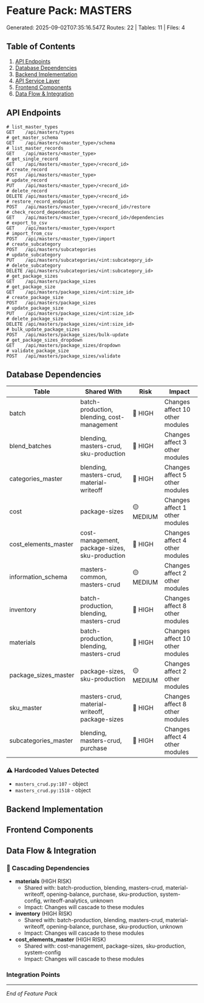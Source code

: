 # Feature Pack: MASTERS
Generated: 2025-09-02T07:35:16.547Z
Routes: 22 | Tables: 11 | Files: 4

## Table of Contents
1. [API Endpoints](#api-endpoints)
2. [Database Dependencies](#database-dependencies)
3. [Backend Implementation](#backend-implementation)
4. [API Service Layer](#api-service-layer)
5. [Frontend Components](#frontend-components)
6. [Data Flow & Integration](#data-flow--integration)

## API Endpoints
```
# list_master_types
GET    /api/masters/types
# get_master_schema
GET    /api/masters/<master_type>/schema
# list_master_records
GET    /api/masters/<master_type>
# get_single_record
GET    /api/masters/<master_type>/<record_id>
# create_record
POST   /api/masters/<master_type>
# update_record
PUT    /api/masters/<master_type>/<record_id>
# delete_record
DELETE /api/masters/<master_type>/<record_id>
# restore_record_endpoint
POST   /api/masters/<master_type>/<record_id>/restore
# check_record_dependencies
GET    /api/masters/<master_type>/<record_id>/dependencies
# export_to_csv
GET    /api/masters/<master_type>/export
# import_from_csv
POST   /api/masters/<master_type>/import
# create_subcategory
POST   /api/masters/subcategories
# update_subcategory
PUT    /api/masters/subcategories/<int:subcategory_id>
# delete_subcategory
DELETE /api/masters/subcategories/<int:subcategory_id>
# get_package_sizes
GET    /api/masters/package_sizes
# get_package_size
GET    /api/masters/package_sizes/<int:size_id>
# create_package_size
POST   /api/masters/package_sizes
# update_package_size
PUT    /api/masters/package_sizes/<int:size_id>
# delete_package_size
DELETE /api/masters/package_sizes/<int:size_id>
# bulk_update_package_sizes
POST   /api/masters/package_sizes/bulk-update
# get_package_sizes_dropdown
GET    /api/masters/package_sizes/dropdown
# validate_package_size
POST   /api/masters/package_sizes/validate
```

## Database Dependencies
| Table | Shared With | Risk | Impact |
|-------|-------------|------|--------|
| batch | batch-production, blending, cost-management | 🔴 HIGH | Changes affect 10 other modules |
| blend_batches | blending, masters-crud, sku-production | 🔴 HIGH | Changes affect 3 other modules |
| categories_master | blending, masters-crud, material-writeoff | 🔴 HIGH | Changes affect 5 other modules |
| cost | package-sizes | 🟡 MEDIUM | Changes affect 1 other modules |
| cost_elements_master | cost-management, package-sizes, sku-production | 🔴 HIGH | Changes affect 4 other modules |
| information_schema | masters-common, masters-crud | 🟡 MEDIUM | Changes affect 2 other modules |
| inventory | batch-production, blending, masters-crud | 🔴 HIGH | Changes affect 8 other modules |
| materials | batch-production, blending, masters-crud | 🔴 HIGH | Changes affect 10 other modules |
| package_sizes_master | package-sizes, sku-production | 🟡 MEDIUM | Changes affect 2 other modules |
| sku_master | masters-crud, material-writeoff, package-sizes | 🔴 HIGH | Changes affect 8 other modules |
| subcategories_master | blending, masters-crud, purchase | 🔴 HIGH | Changes affect 4 other modules |

### ⚠️ Hardcoded Values Detected
- `masters_crud.py:107` - object
- `masters_crud.py:1518` - object

## Backend Implementation

## Frontend Components

## Data Flow & Integration
### 🔗 Cascading Dependencies
- **materials** (HIGH RISK)
  - Shared with: batch-production, blending, masters-crud, material-writeoff, opening-balance, purchase, sku-production, system-config, writeoff-analytics, unknown
  - Impact: Changes will cascade to these modules
- **inventory** (HIGH RISK)
  - Shared with: batch-production, blending, masters-crud, material-writeoff, opening-balance, purchase, sku-production, unknown
  - Impact: Changes will cascade to these modules
- **cost_elements_master** (HIGH RISK)
  - Shared with: cost-management, package-sizes, sku-production, system-config
  - Impact: Changes will cascade to these modules

### Integration Points

---
*End of Feature Pack*